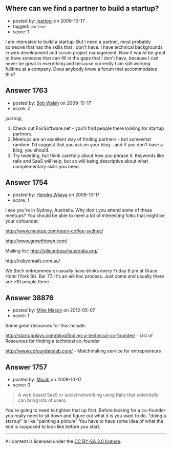 ## Where can we find a partner to build a startup?

- posted by: [jpartogi](https://stackexchange.com/users/-1/911-jpartogi) on 2009-10-17
- tagged: `partner`
- score: 1

I am interested to build a startup. But I need a partner, most probably someone that has the skills that I don't have. I have technical backgrounds in web development and scrum project management. Now it would be great to have someone that can fill in the gaps that I don't have, because I can never be great in everything and because currently I am still working fulltime at a company. Does anybody know a forum that accommodates this?


## Answer 1763

- posted by: [Bob Walsh](https://stackexchange.com/users/-1/346-bob-walsh) on 2009-10-17
- score: 2

jpartogi,

1. Check out FairSoftware.net - you'll find people there looking for startup partners.
2. Meetups are an excellent way of finding partners - but somewhat random. I'd suggest that you ask on your blog - and if you don't have a blog, you should.
3. Try tweeting, but think carefully about how you phrase it. Keywords like rails and SaaS will help, but so will being descriptive about what complementary skills you need.



## Answer 1754

- posted by: [Hendro Wijaya](https://stackexchange.com/users/-1/115-hendro-wijaya) on 2009-10-17
- score: 1

I see you're in Sydney, Australia. Why don't you attend some of these meetups? You should be able to meet a lot of interesting folks that might be your cofounder.

http://www.meetup.com/open-coffee-sydney/

http://www.growthtown.com/

Mailing list: http://siliconbeachaustralia.org/

http://rubyonrails.com.au/

We (tech entrepreneurs) usually have drinks every Friday 6 pm at Grace Hotel (York St). Bar 77. It's an ad-hoc process. Just come and usually there are >10 people there.


## Answer 38876

- posted by: [Mike Mason](https://stackexchange.com/users/-1/17852-mike-mason) on 2012-05-07
- score: 1

Some great resources for this include:

http://startupplays.com/blog/finding-a-technical-co-founder/ - List of Resources for finding a technical co-founder

http://www.cofounderslab.com/ - Matchmaking service for entrepreneurs


## Answer 1757

- posted by: [Micah](https://stackexchange.com/users/-1/284-micah) on 2009-10-17
- score: 0

> A web based SaaS or social networking using Rails that potentially can bring lots of users.

You're going to need to tighten that up first. Before looking for a co-founder you really need to sit down and figure out what it is you want to do. "doing a startup" is like "painting a picture" You have to have some idea of what the end is supposed to look like before you start.



---

All content is licensed under the [CC BY-SA 3.0 license](https://creativecommons.org/licenses/by-sa/3.0/).
